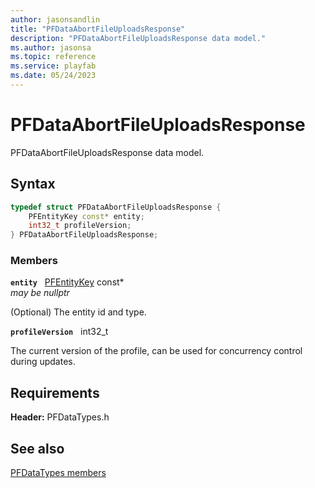 ```yaml
---
author: jasonsandlin
title: "PFDataAbortFileUploadsResponse"
description: "PFDataAbortFileUploadsResponse data model."
ms.author: jasonsa
ms.topic: reference
ms.service: playfab
ms.date: 05/24/2023
---
```


# PFDataAbortFileUploadsResponse  

PFDataAbortFileUploadsResponse data model.  

## Syntax  
  
```cpp
typedef struct PFDataAbortFileUploadsResponse {  
    PFEntityKey const* entity;  
    int32_t profileVersion;  
} PFDataAbortFileUploadsResponse;  
```
  
### Members  
  
**`entity`** &nbsp; [PFEntityKey](../../pftypes/structs/pfentitykey-c.md) const*  
*may be nullptr*  
  
(Optional) The entity id and type.
  
**`profileVersion`** &nbsp; int32_t  
  
The current version of the profile, can be used for concurrency control during updates.
  
  
## Requirements  
  
**Header:** PFDataTypes.h
  
## See also  
[PFDataTypes members](../pfdatatypes_members.md)  

  
  
